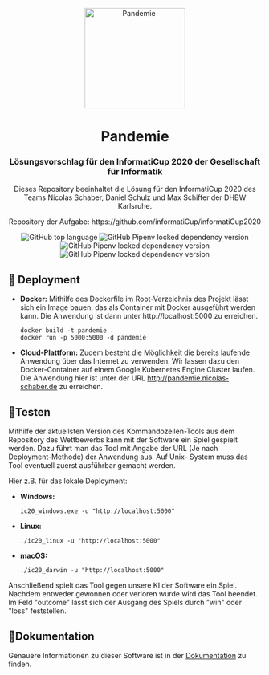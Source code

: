 <p align="center">
    <img alt="Pandemie" src="https://nicolas-schaber.de/assets/logo.png" width="200" />
</p>
<h1 align="center">
  Pandemie
</h1>
<h3 align="center">
Lösungsvorschlag für den InformatiCup 2020 der Gesellschaft für Informatik
</h3>
<p align="center">
Dieses Repository beeinhaltet die Lösung für den InformatiCup 2020 des Teams Nicolas Schaber, Daniel Schulz und Max Schiffer der DHBW Karlsruhe.
</p>
<p align="center">
Repository der Aufgabe: https://github.com/informatiCup/informatiCup2020
</p>
<p align="center">
    <img alt="GitHub top language" src="https://img.shields.io/github/languages/top/nicosc77/pandemie?style=for-the-badge">
 <img alt="GitHub Pipenv locked dependency version" src="https://img.shields.io/github/pipenv/locked/dependency-version/nicosc77/pandemie/flask?color=lightgrey&style=for-the-badge">
  <img alt="GitHub Pipenv locked dependency version" src="https://img.shields.io/github/pipenv/locked/dependency-version/nicosc77/pandemie/tensorflow?color=yellow&style=for-the-badge">
  <img alt="GitHub Pipenv locked dependency version" src="https://img.shields.io/github/pipenv/locked/dependency-version/nicosc77/pandemie/keras?color=red&style=for-the-badge">
</p>

## 🚀 Deployment

- **Docker:**
Mithilfe des Dockerfile im Root-Verzeichnis des Projekt lässt sich ein Image bauen, das als Container mit Docker ausgeführt werden kann. Die Anwendung ist dann unter http://localhost:5000 zu erreichen. 
  ```shell
  docker build -t pandemie .
  docker run -p 5000:5000 -d pandemie
  ```

- **Cloud-Plattform:**
 Zudem besteht die Möglichkeit die bereits laufende Anwendung über das Internet zu verwenden. Wir lassen dazu den Docker-Container auf einem Google Kubernetes Engine Cluster laufen. Die Anwendung hier ist unter der URL http://pandemie.nicolas-schaber.de zu erreichen.

## 🔧Testen
Mithilfe der aktuellsten Version des Kommandozeilen-Tools aus dem Repository des Wettbewerbs kann mit der Software ein Spiel gespielt werden. Dazu führt man das Tool mit Angabe der URL (Je nach Deployment-Methode) der Anwendung aus. Auf Unix- System muss das Tool eventuell zuerst ausführbar gemacht werden.

Hier z.B. für das lokale Deployment:
- **Windows:**
  ```shell
  ic20_windows.exe -u "http://localhost:5000"
  ```
- **Linux:**
  ```shell
  ./ic20_linux -u "http://localhost:5000"
  ```
- **macOS:**
  ```shell
  ./ic20_darwin -u "http://localhost:5000"
  ```

Anschließend spielt das Tool gegen unsere KI der Software ein Spiel. Nachdem entweder gewonnen oder verloren wurde wird das Tool beendet. Im Feld "outcome" lässt sich der Ausgang des Spiels durch "win" oder "loss" feststellen.

## 📄Dokumentation
Genauere Informationen zu dieser Software ist in der [Dokumentation](Dokumentation.pdf) zu finden.

